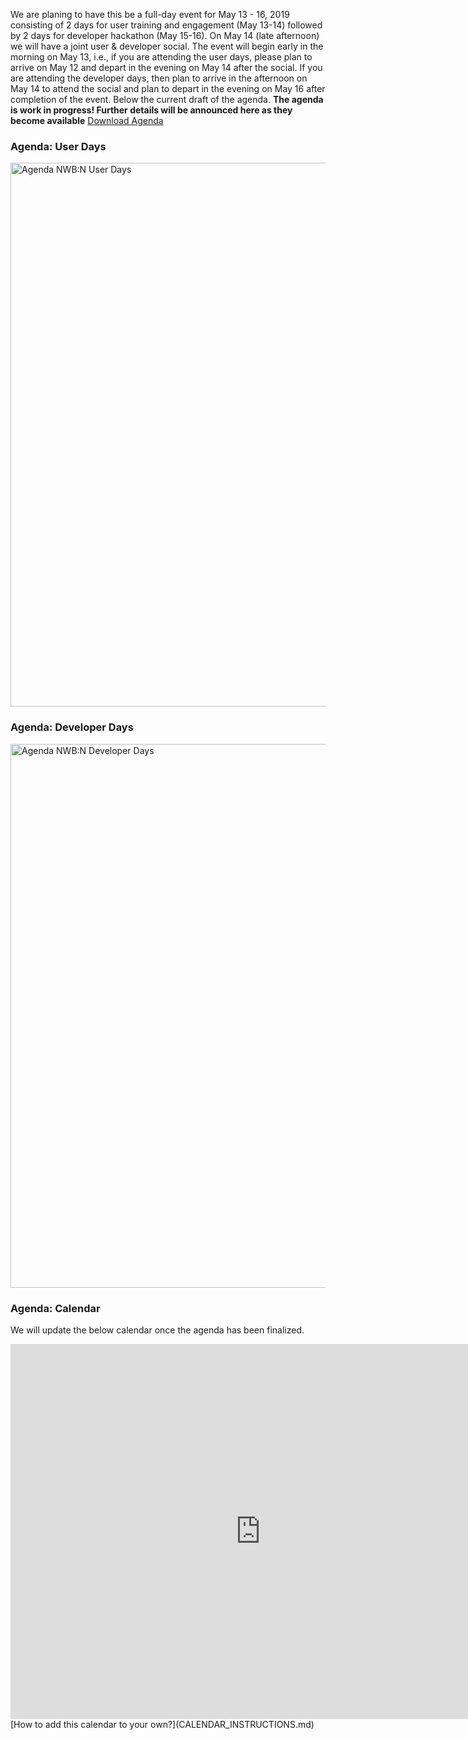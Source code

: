 We are planing to have this be a full-day event for May 13 - 16, 2019 consisting of 2 days for user training and engagement (May 13-14) followed by 2 days for developer hackathon (May 15-16). On May 14 (late afternoon) we will have a joint user & developer social. The event will begin early in the morning on May 13, i.e., if you are attending the user days, please plan to arrive on May 12 and depart in the evening on May 14 after the social. If you are attending the developer days, then plan to arrive in the afternoon on May 14 to attend the social and plan to depart in the evening on May 16 after completion of the event. Below the current draft of the agenda. **The agenda is work in progress! Further details will be announced here as they become available** [Download Agenda](agenda/agenda_nwbn_hackathon_2019_DRAFT_041519.pdf)

### Agenda: User Days

<a href="agenda/agenda_nwbn_hackathon_2019_DRAFT_041519.pdf"><img align="center" alt="Agenda NWB:N User Days" src="agenda/agenda_nwbn_userdays_2019_DRAFT_041519.png" width="870"></a>

### Agenda: Developer Days

<a href="agenda/agenda_nwbn_hackathon_2019_DRAFT_041519.pdf"><img align="center" alt="Agenda NWB:N Developer Days" src="agenda/agenda_nwbn_devdays_2019_DRAFT_041519.png" width="870"></a>

### Agenda: Calendar

We will update the below calendar once the agenda has been finalized.

<iframe src="https://calendar.google.com/calendar/embed?mode=AGENDA&amp;height=600&amp;wkst=1&amp;bgcolor=%23FFFFFF&amp;src=lbl.gov_6b2ckprkr6s7eojvefua4a89a4%40group.calendar.google.com&amp;color=%23333333&amp;ctz=America%2FNew_York" style="border-width:0" width="800" height="600" frameborder="0" scrolling="no"></iframe>
[How to add this calendar to your own?](CALENDAR_INSTRUCTIONS.md)

